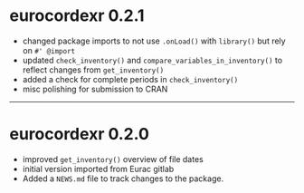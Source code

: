 # eurocordexr 0.2.1

- changed package imports to not use `.onLoad()` with `library()` but rely on `#' @import`
- updated `check_inventory()` and `compare_variables_in_inventory()` to reflect changes from `get_inventory()`
- added a check for complete periods in `check_inventory()`
- misc polishing for submission to CRAN

---

# eurocordexr 0.2.0

- improved `get_inventory()` overview of file dates
- initial version imported from Eurac gitlab
- Added a `NEWS.md` file to track changes to the package.
